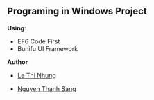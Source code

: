 ## Programing in Windows Project

**Using**:
- EF6 Code First
- Bunifu UI Framework

**Author**

- [Le Thi Nhung](https://github.com/nhungkyoun)

- [Nguyen Thanh Sang](https://github.com/tsdocode)
